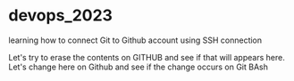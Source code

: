 # devops_2023
learning how to connect Git to Github account using SSH connection

Let's try to erase the contents on GITHUB and see if that will appears here.
Let's change here on Github and see if the change occurs on Git BAsh
